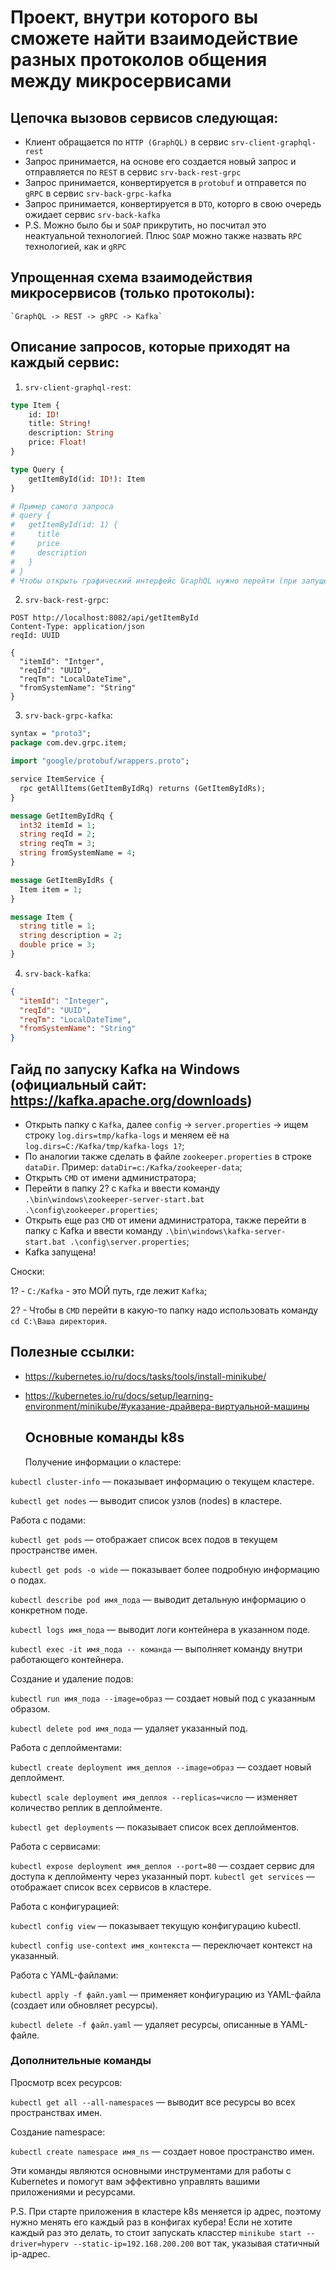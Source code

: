 # Проект, внутри которого вы сможете найти взаимодействие разных протоколов общения между микросервисами

## Цепочка вызовов сервисов следующая:

* Клиент обращается по `HTTP (GraphQL)` в сервис `srv-client-graphql-rest`
* Запрос принимается, на основе его создается новый запрос и отправляется по `REST` в
  сервис `srv-back-rest-grpc`
* Запрос принимается, конвертируется в `protobuf` и отправется по `gRPC` в сервис `srv-back-grpc-kafka`
* Запрос принимается, конвертируется в `DTO`, которго в свою очередь ожидает сервис `srv-back-kafka`
* P.S. Можно было бы и `SOAP` прикрутить, но посчитал это неактуальной технологией. Плюс `SOAP` можно также
  назвать `RPC` технологией, как и `gRPC`

## Упрощенная схема взаимодействия микросервисов (только протоколы):

    `GraphQL -> REST -> gRPC -> Kafka`

## Описание запросов, которые приходят на каждый сервис:

1. `srv-client-graphql-rest`:

```graphql
type Item {
    id: ID!
    title: String!
    description: String
    price: Float!
}

type Query {
    getItemById(id: ID!): Item
}

# Пример самого запроса
# query {
#   getItemById(id: 1) {
#     title
#     price
#     description
#   }
# }
# Чтобы открыть графический интерфейс GraphQL нужно перейти (при запущенном приложении) по ссылке http://localhost:8081/graphiql (хост и порт свои указываем)
```

2. `srv-back-rest-grpc`:

```http request
POST http://localhost:8082/api/getItemById
Content-Type: application/json
reqId: UUID

{
  "itemId": "Intger",
  "reqId": "UUID",
  "reqTm": "LocalDateTime",
  "fromSystemName": "String"
}
```

3. `srv-back-grpc-kafka`:

```protobuf
syntax = "proto3";
package com.dev.grpc.item;

import "google/protobuf/wrappers.proto";

service ItemService {
  rpc getAllItems(GetItemByIdRq) returns (GetItemByIdRs);
}

message GetItemByIdRq {
  int32 itemId = 1;
  string reqId = 2;
  string reqTm = 3;
  string fromSystemName = 4;
}

message GetItemByIdRs {
  Item item = 1;
}

message Item {
  string title = 1;
  string description = 2;
  double price = 3;
}
```

4. `srv-back-kafka`:

```json
{
  "itemId": "Integer",
  "reqId": "UUID",
  "reqTm": "LocalDateTime",
  "fromSystemName": "String"
}
```

## Гайд по запуску Kafka на Windows (официальный сайт: https://kafka.apache.org/downloads)

* Открыть папку с `Kafka`, далее `config` -> `server.properties` -> ищем строку `log.dirs=tmp/kafka-logs` и меняем её на `log.dirs=C:/Kafka/tmp/kafka-logs 1?`;
* По аналогии также сделать в файле `zookeeper.properties` в строке `dataDir`. Пример: `dataDir=c:/Kafka/zookeeper-data`;
* Открыть `CMD` от имени администратора;
* Перейти в папку 2? с `Kafka` и ввести команду `.\bin\windows\zookeeper-server-start.bat .\config\zookeeper.properties`;
* Открыть еще раз `CMD` от имени администратора, также перейти в папку с Kafka и ввести команду `.\bin\windows\kafka-server-start.bat .\config\server.properties`;
* Kafka запущена!

Сноски:

1? - `C:/Kafka` - это МОЙ путь, где лежит `Kafka`;

2? - Чтобы в `CMD` перейти в какую-то папку надо использовать команду `cd C:\Ваша директория`.

## Полезные ссылки:
* https://kubernetes.io/ru/docs/tasks/tools/install-minikube/
* https://kubernetes.io/ru/docs/setup/learning-environment/minikube/#указание-драйвера-виртуальной-машины

  ## Основные команды k8s
  Получение информации о кластере:

`kubectl cluster-info` — показывает информацию о текущем кластере.

`kubectl get nodes` — выводит список узлов (nodes) в кластере.

  Работа с подами:

`kubectl get pods` — отображает список всех подов в текущем пространстве имен.

`kubectl get pods -o wide` — показывает более подробную информацию о подах.

`kubectl describe pod имя_пода` — выводит детальную информацию о конкретном поде.

`kubectl logs имя_пода` — выводит логи контейнера в указанном поде.

`kubectl exec -it имя_пода -- команда` — выполняет команду внутри работающего контейнера.

  Создание и удаление подов:

`kubectl run имя_пода --image=образ` — создает новый под с указанным образом.

`kubectl delete pod имя_пода` — удаляет указанный под.

  Работа с деплойментами:

`kubectl create deployment имя_деплоя --image=образ` — создает новый деплоймент.

`kubectl scale deployment имя_деплоя --replicas=число` — изменяет количество реплик в деплойменте.

`kubectl get deployments` — показывает список всех деплойментов.

  Работа с сервисами:

`kubectl expose deployment имя_деплоя --port=80` — создает сервис для доступа к деплойменту через указанный порт.
`kubectl get services` — отображает список всех сервисов в кластере.

  Работа с конфигурацией:

`kubectl config view` — показывает текущую конфигурацию kubectl.

`kubectl config use-context имя_контекста` — переключает контекст на указанный.

  Работа с YAML-файлами:

`kubectl apply -f файл.yaml` — применяет конфигурацию из YAML-файла (создает или обновляет ресурсы).

`kubectl delete -f файл.yaml` — удаляет ресурсы, описанные в YAML-файле.

  ### Дополнительные команды

  Просмотр всех ресурсов:

`kubectl get all --all-namespaces` — выводит все ресурсы во всех пространствах имен.

  Создание namespace:

`kubectl create namespace имя_ns` — создает новое пространство имен.

  Эти команды являются основными инструментами для работы с Kubernetes и помогут вам эффективно управлять вашими приложениями и ресурсами.

P.S. При старте приложения в кластере k8s меняется ip адрес, поэтому нужно менять его каждый раз в конфигах кубера!
Если не хотите каждый раз это делать, то стоит запускать класстер `minikube start --driver=hyperv --static-ip=192.168.200.200` вот так, указывая статичный ip-адрес.
